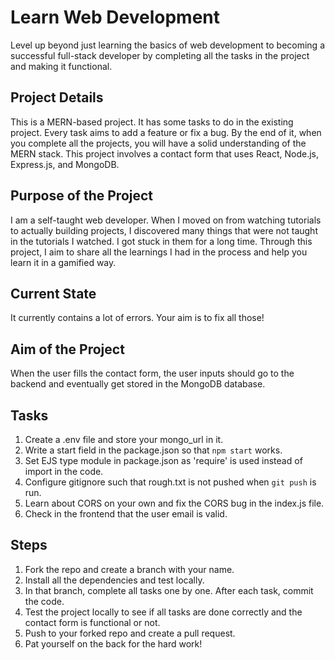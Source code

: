 # Learn Web Development

Level up beyond just learning the basics of web development to becoming a successful full-stack developer by completing all the tasks in the project and making it functional.

## Project Details

This is a MERN-based project. It has some tasks to do in the existing project. Every task aims to add a feature or fix a bug. By the end of it, when you complete all the projects, you will have a solid understanding of the MERN stack. This project involves a contact form that uses React, Node.js, Express.js, and MongoDB.

## Purpose of the Project

I am a self-taught web developer. When I moved on from watching tutorials to actually building projects, I discovered many things that were not taught in the tutorials I watched. I got stuck in them for a long time. Through this project, I aim to share all the learnings I had in the process and help you learn it in a gamified way.

## Current State

It currently contains a lot of errors. Your aim is to fix all those!

## Aim of the Project

When the user fills the contact form, the user inputs should go to the backend and eventually get stored in the MongoDB database.

## Tasks

1. Create a .env file and store your mongo_url in it.
2. Write a start field in the package.json so that `npm start` works.
3. Set EJS type module in package.json as 'require' is used instead of import in the code.
4. Configure gitignore such that rough.txt is not pushed when `git push` is run.
5. Learn about CORS on your own and fix the CORS bug in the index.js file.
6. Check in the frontend that the user email is valid.

## Steps

1. Fork the repo and create a branch with your name.
2. Install all the dependencies and test locally.
3. In that branch, complete all tasks one by one. After each task, commit the code.
4. Test the project locally to see if all tasks are done correctly and the contact form is functional or not.
5. Push to your forked repo and create a pull request.
6. Pat yourself on the back for the hard work!
